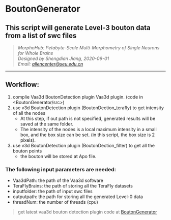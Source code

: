 BoutonGenerator
===
This script will generate Level-3 bouton data from a list of swc files
---
>*MorphoHub: Petabyte-Scale Multi-Morphometry of Single Neurons for Whole Brains  
Designed by Shengdian Jiang, 2020-09-01  
Email: allencenter@seu.edu.cn*
***

## Workflow:
1. complie Vaa3d BoutonDetection plugin Vaa3d plugin. (code in <BoutonGenerator/src>)
2. use v3d BoutonDetection plugin (BoutonDection_terafly) to get intensity of all the nodes  
    + At this step, if out path is not specified, generated results will be saved at the same folder.  
    + The intensity of the nodes is a local maximum intensity in a small box, and the box size can be set. (in this script, the box size is 2 pixels).  
3. use v3d BoutonDetection plugin (BoutonDection_filter) to get all the bouton points  
    + the bouton will be stored at Apo file.

### The following input parameters are needed:
+ Vaa3dPath: the path of the Vaa3d software
+ TeraFlyBrains: the path of storing all the TeraFly datasets
+ inputfolder: the path of input swc files
+ outputpath: the path for storing all the generated Level-0 data
+ threadNum: the number of threads (cpu)

>get latest vaa3d bouton detection plugin code at [BoutonGenerator][1]  

[1]: https://github.com/Vaa3D/vaa3d_tools/tree/master/hackathon/shengdian/BoutonDetection "BoutonGenerator"